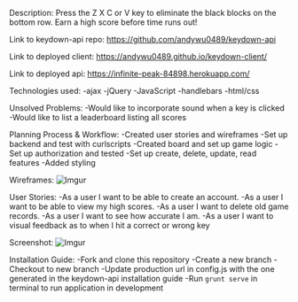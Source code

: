 Description:
Press the Z X C or V key to eliminate the black blocks on the bottom row. Earn a high score before time runs out!

Link to keydown-api repo:
https://github.com/andywu0489/keydown-api

Link to deployed client:
https://andywu0489.github.io/keydown-client/

Link to deployed api:
https://infinite-peak-84898.herokuapp.com/

Technologies used:
-ajax
-jQuery
-JavaScript
-handlebars
-html/css

Unsolved Problems:
-Would like to incorporate sound when a key is clicked
-Would like to list a leaderboard listing all scores

Planning Process & Workflow:
-Created user stories and wireframes
-Set up backend and test with curlscripts
-Created board and set up game logic
-Set up authorization and tested
-Set up create, delete, update, read features
-Added styling

Wireframes:
![Imgur](https://i.imgur.com/OUTVzjz.jpg)

User Stories:
-As a user I want to be able to create an account.
-As a user I want to be able to view my high scores.
-As a user I want to delete old game records.
-As a user I want to see how accurate I am.
-As a user I want to visual feedback as to when I hit a correct or wrong key

Screenshot:
![Imgur](https://imgur.com/i0wNS1k.jpg)

Installation Guide:
-Fork and clone this repository
-Create a new branch
-Checkout to new branch
-Update production url in config.js with the one generated in the keydown-api
installation guide
-Run ```grunt serve``` in terminal to run application in development 
